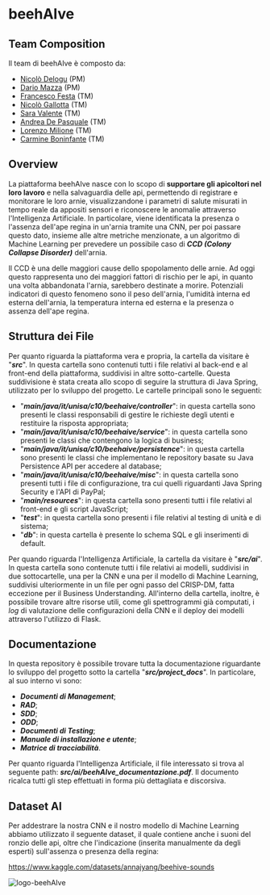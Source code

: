 # beehAIve

## Team Composition

Il team di beehAIve è composto da:
-  [Nicolò Delogu](https://github.com/XJustUnluckyX) (PM)
-  [Dario Mazza](https://github.com/xDaryamo) (PM)
-  [Francesco Festa](https://github.com/MonTheDog) (TM)
-  [Nicolò Gallotta](https://github.com/gnicolo00) (TM)
-  [Sara Valente](https://github.com/svalent3) (TM)
-  [Andrea De Pasquale](https://github.com/AndreaDePasquale) (TM)
-  [Lorenzo Milione](https://github.com/LorenzoMilione) (TM)
-  [Carmine Boninfante](https://github.com/dragon0302) (TM)

## Overview

La piattaforma beehAIve nasce con lo scopo di **supportare gli apicoltori nel loro lavoro** e nella 
salvaguardia delle api, permettendo di registrare e monitorare le loro arnie, visualizzandone i 
parametri di salute misurati in tempo reale da appositi sensori e riconoscere le anomalie attraverso
l'Intelligenza Artificiale. In particolare, viene identificata la presenza o l'assenza dell'ape 
regina in un'arnia tramite una CNN, per poi passare questo dato, insieme alle altre metriche 
menzionate, a un algoritmo di Machine Learning per prevedere un possibile caso di **_CCD 
(Colony Collapse Disorder)_** dell'arnia.

Il CCD è una delle maggiori cause dello spopolamento delle arnie. Ad oggi questo rappresenta uno dei
maggiori fattori di rischio per le api, in quanto una volta abbandonata l'arnia, sarebbero destinate
a morire. Potenziali indicatori di questo fenomeno sono il peso dell'arnia, l'umidità interna ed 
esterna dell'arnia, la temperatura interna ed esterna e la presenza o assenza dell'ape regina.

## Struttura dei File

Per quanto riguarda la piattaforma vera e propria, la cartella da visitare è "**_src_**". In 
questa cartella sono contenuti tutti i file relativi al back-end e al front-end della piattaforma, 
suddivisi in altre sotto-cartelle. Questa suddivisione è stata creata allo scopo di seguire la 
struttura di Java Spring, utilizzato per lo sviluppo del progetto. Le cartelle principali sono le 
seguenti: 
- "_**main/java/it/unisa/c10/beehaive/controller**_": in questa cartella sono presenti le classi responsabili di gestire le richieste
  degli utenti e restituire la risposta appropriata;
- "**_main/java/it/unisa/c10/beehaive/service_**": in questa cartella sono presenti le classi che contengono la logica di business;
- "**_main/java/it/unisa/c10/beehaive/persistence_**": in questa cartella sono presenti le classi che implementano le repository basate su
  Java Persistence API per accedere al database;
- "**_main/java/it/unisa/c10/beehaive/misc_**": in questa cartella sono presenti tutti i file di configurazione, tra cui quelli
  riguardanti Java Spring Security e l'API di PayPal;
- "**_main/resources_**": in questa cartella sono presenti tutti i file relativi al front-end e gli script JavaScript;
- "**_test_**": in questa cartella sono presenti i file relativi al testing di unità e di sistema;
- "**_db_**": in questa cartella è presente lo schema SQL e gli inserimenti di default.

Per quando riguarda l'Intelligenza Artificiale, la cartella da visitare è "**_src/ai_**". In questa 
cartella sono contenute tutti i file relativi ai modelli, suddivisi in due sottocartelle, una per la
CNN e una per il modello di Machine Learning, suddivisi ulteriormente in un file per ogni passo del 
CRISP-DM, fatta eccezione per il Business Understanding. All'interno della cartella, inoltre, è 
possibile trovare altre risorse utili, come gli spettrogrammi già computati, i *log* di valutazione
delle configurazioni della CNN e il deploy dei modelli attraverso l'utilizzo di Flask.

## Documentazione

In questa repository è possibile trovare tutta la documentazione riguardante lo sviluppo del 
progetto sotto la cartella "**_src/project_docs_**". In particolare, al suo interno vi sono:
- **_Documenti di Management_**;
- **_RAD_**;
- **_SDD_**;
- **_ODD_**;
- **_Documenti di Testing_**;
- **_Manuale di installazione e utente_**;
- **_Matrice di tracciabilità_**.

Per quanto riguarda l'Intelligenza Artificiale, il file interessato si trova al seguente path:
**_src/ai/beehAIve_documentazione.pdf_**. Il documento ricalca tutti gli step effettuati in forma 
più dettagliata e discorsiva.

## Dataset AI

Per addestrare la nostra CNN e il nostro modello di Machine Learning abbiamo utilizzato il seguente
dataset, il quale contiene anche i suoni del ronzio delle api, oltre che l'indicazione (inserita
manualmente da degli esperti) sull'assenza o presenza della regina:

https://www.kaggle.com/datasets/annajyang/beehive-sounds

![logo-beehAIve](https://github.com/XJustUnluckyX/beehAIve/assets/126207669/1e0ee410-9da0-42c1-b1d2-4cc793595e9c)

